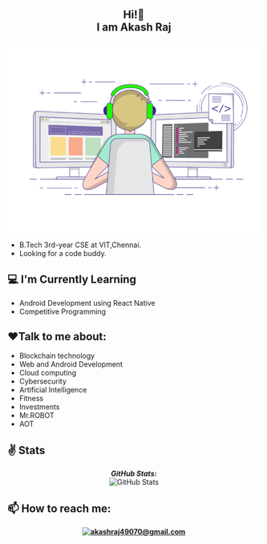 
<h2 align="center">Hi!👋 <br>I am Akash Raj</h2>

![Lakshmanan Meiyappan Banner Image](./coding-freak.gif)


- B.Tech 3rd-year CSE at VIT,Chennai. 
- Looking for a code buddy.


<h2>💻 I'm Currently Learning</h2>

- Android Development using React Native
- Competitive Programming


<h2>❤️Talk to me about:</h2>

- Blockchain technology
- Web and Android Development
- Cloud computing
- Cybersecurity
- Artificial Intelligence
- Fitness
- Investments
- Mr.ROBOT
- AOT


<h2>✌️ Stats</h2>

<div>
  
  <p align="center">
  <b><em>GitHub Stats:</em></b> <br/>
    <img src="https://github-readme-streak-stats.herokuapp.com/?user=Akash-Raj-ST" alt="GitHub Stats" />
  <b>
</div>


    

<h2>📫 How to reach me:</h2>

<div align="center">

<a href="mailto:akashraj49070@gmail.com">![akashraj49070@gmail.com](https://img.shields.io/badge/Gmail-D14836?style=for-the-badge&logo=gmail&logoColor=white)</a> 

</div>
